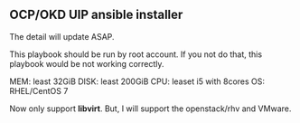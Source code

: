 ## OCP/OKD UIP ansible installer

The detail will update ASAP.

This playbook should be run by root account. If you not do that, this playbook would be not working correctly.

MEM: least 32GiB
DISK: least 200GiB
CPU: leaset i5 with 8cores
OS: RHEL/CentOS 7

Now only support **libvirt**. But, I will support the openstack/rhv and VMware.
